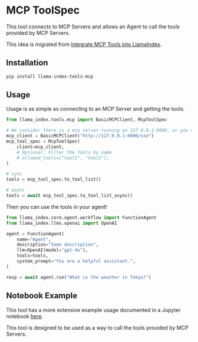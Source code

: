 # MCP ToolSpec

This tool connects to MCP Servers and allows an Agent to call the tools provided by MCP Servers.

This idea is migrated from [Integrate MCP Tools into LlamaIndex](https://psiace.me/posts/integrate-mcp-tools-into-llamaindex/).

## Installation

```bash
pip install llama-index-tools-mcp
```

## Usage

Usage is as simple as connecting to an MCP Server and getting the tools.

```python
from llama_index.tools.mcp import BasicMCPClient, McpToolSpec

# We consider there is a mcp server running on 127.0.0.1:8000, or you can use the mcp client to connect to your own mcp server.
mcp_client = BasicMCPClient("http://127.0.0.1:8000/sse")
mcp_tool_spec = McpToolSpec(
    client=mcp_client,
    # Optional: Filter the tools by name
    # allowed_tools=["tool1", "tool2"],
)

# sync
tools = mcp_tool_spec.to_tool_list()

# async
tools = await mcp_tool_spec.to_tool_list_async()
```

Then you can use the tools in your agent!

```python
from llama_index.core.agent.workflow import FunctionAgent
from llama_index.llms.openai import OpenAI

agent = FunctionAgent(
    name="Agent",
    description="Some description",
    llm=OpenAI(model="gpt-4o"),
    tools=tools,
    system_prompt="You are a helpful assistant.",
)

resp = await agent.run("What is the weather in Tokyo?")
```

## Notebook Example

This tool has a more extensive example usage documented in a Jupyter notebook [here](https://github.com/run-llama/llama_index/blob/main/llama-index-integrations/tools/llama-index-tools-mcp/examples/mcp.ipynb).

This tool is designed to be used as a way to call the tools provided by MCP Servers.
